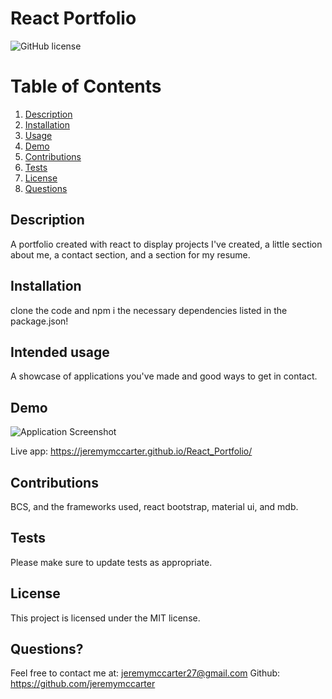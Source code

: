 # React Portfolio
![GitHub license](https://img.shields.io/badge/license-MIT-blue.svg)


  # Table of Contents
  1. [Description](#description)
  2. [Installation](#installation)
  3. [Usage](#intended-usage)
  4. [Demo](#demo)
  5. [Contributions](#contributions)
  6. [Tests](#tests)
  7. [License](#license)
  8. [Questions](#questions?)
  

## Description
A portfolio created with react to display projects I've created, a little section about me, a contact section, and a section for my resume.

  ##  Installation
  clone the code and npm i the necessary dependencies listed in the package.json!
  

  ## Intended usage
  A showcase of applications you've made and good ways to get in contact.
   
  ## Demo
  ![Application Screenshot](https://user-images.githubusercontent.com/118328184/236387924-d70c8a10-65c7-4daa-869b-164dd8be2302.png)

Live app: https://jeremymccarter.github.io/React_Portfolio/

  ## Contributions
  BCS, and the frameworks used, react bootstrap, material ui, and mdb.

  ## Tests
  Please make sure to update tests as appropriate.
  
 
  

   ## License
This project is licensed under the MIT license.

  
  
  ## Questions?
  Feel free to contact me at: jeremymccarter27@gmail.com
  Github: https://github.com/jeremymccarter